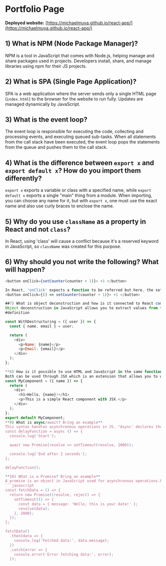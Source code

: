 # Portfolio Page

**Deployed website:** [https://michaelmuya.github.io/react-app/](https://michaelmuya.github.io/react-app/)

## 1) What is NPM (Node Package Manager)?

NPM is a tool in JavaScript that comes with Node.js, helping manage and share packages used in projects. Developers install, share, and manage libraries using npm for their JS projects.

## 2) What is SPA (Single Page Application)?

SPA is a web application where the server sends only a single HTML page (`index.html`) to the browser for the website to run fully. Updates are managed dynamically by JavaScript.

## 3) What is the event loop?

The event loop is responsible for executing the code, collecting and processing events, and executing queued sub-tasks. When all statements from the call stack have been executed, the event loop pops the statements from the queue and pushes them to the call stack.

## 4) What is the difference between `export x` and `export default x`? How do you import them differently?

`export x` exports a variable or class with a specified name, while `export default x` exports a single "main" thing from a module. When importing, you can choose any name for it, but with `export x`, one must use the exact name and also use curly braces to enclose the name.

## 5) Why do you use `className` as a property in React and not `class`?

In React, using 'class' will cause a conflict because it's a reserved keyword in JavaScript, so `className` was created for this purpose.

## 6) Why should you not write the following? What will happen?

```javascript
<button onClick={setCounter(counter + 1)}> +1 </button>

In React, 'onClick' expects a function to be referred but here, the setCounter expression is invoked immediately. A fix would be to pass a function reference like:
<button onClick={() => setCounter(counter + 1)}> +1 </button>

##7) What is object deconstruction and how is it connected to React components (example)?
Object deconstruction in JavaScript allows you to extract values from the 'props' object and assign them to variables, making it easier to work with some properties. An example would be: 
#definition

const WithDestructuring = ({ user }) => {
  const { name, email } = user;

  return (
    <div>
      <p>Name: {name}</p>
      <p>Email: {email}</p>
    </div>
  );
};

**8) How is it possible to use HTML and JavaScript in the same function (like in a React Component)? What makes it possible under the hood?**
Both can be used through JSX which is an extension that allows you to write html code within the JS functions.It is transformed under the hood during building that's why it is possible. Below is an example
const MyComponent = ({ name }) => {
  return (
    <div>
      <h1>Hello, {name}!</h1>
      <p>This is a simple React component with JSX.</p>
    </div>
  );
};
export default MyComponent;
**9) What is async/await? Bring an example**
This syntax handles asynchronous operations in JS. "Async' declares the asynchronous function while 'await' waits for a promise to resolve but continues to execute. An example is shown below: 
const delayFunction = async () => {
  console.log('Start');

  await new Promise(resolve => setTimeout(resolve, 2000));

  console.log('End after 2 seconds');
};

delayFunction();

**10) What is a Promise? Bring an example**
A promise is an object in JavaScript used for asynchronous operations.From the word itself, a promise is shown when the an asynchronous task is completed and it allows you to handle the result or when an error occurs. An example of a promise is: 
```javascript
const fetchData = () => {
  return new Promise((resolve, reject) => {
    setTimeout(() => {
      const data = { message: 'Hello, this is your data!' };
      resolve(data); 
    }, 2000); 
  });
};

fetchData()
  .then(data => {
    console.log('Fetched data:', data.message);
  })
  .catch(error => {
    console.error('Error fetching data:', error);
  });
